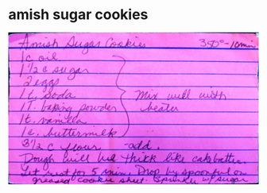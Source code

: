 amish sugar cookies
======================================
![Original Recipe](./imgs/amish_sugar_cookies.jpg "Original Recipe ")
